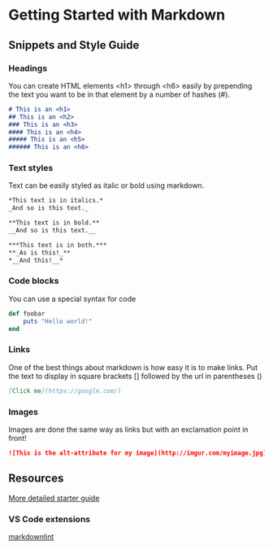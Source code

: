 # Getting Started with Markdown

## Snippets and Style Guide

### Headings

You can create HTML elements &lt;h1&gt; through &lt;h6&gt; easily by prepending the text you want to be in that element by a number of hashes (#).

```markdown
# This is an <h1>
## This is an <h2>
### This is an <h3>
#### This is an <h4>
##### This is an <h5>
###### This is an <h6>
```

### Text styles

Text can be easily styled as italic or bold using markdown.

```markdown
*This text is in italics.*
_And so is this text._

**This text is in bold.**
__And so is this text.__

***This text is in both.***
**_As is this!_**
*__And this!__*
```

### Code blocks

You can use a special syntax for code

```ruby
def foobar
    puts "Hello world!"
end
```

### Links

One of the best things about markdown is how easy it is to make links. Put the text to display in square brackets [] followed by the url in parentheses ()

```markdown
[Click me](https://google.com/)
```

### Images

Images are done the same way as links but with an exclamation point in front!

```markdown
![This is the alt-attribute for my image](http://imgur.com/myimage.jpg)
```

## Resources

[More detailed starter guide](https://learnxinyminutes.com/docs/markdown/)

### VS Code extensions

[markdownlint](https://marketplace.visualstudio.com/items?itemName=DavidAnson.vscode-markdownlint)

